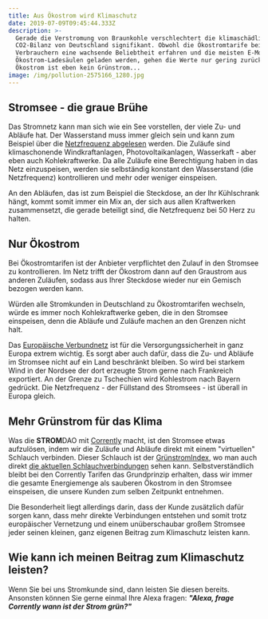```yaml
---
title: Aus Ökostrom wird Klimaschutz
date: 2019-07-09T09:45:44.333Z
description: >-
  Gerade die Verstromung von Braunkohle verschlechtert die klimaschädliche
  CO2-Bilanz von Deutschland signifikant. Obwohl die Ökostromtarife bei den
  Verbrauchern eine wachsende Beliebtheit erfahren und die meisten E-Mobile an
  Ökostrom-Ladesäulen geladen werden, gehen die Werte nur gering zurück. Warum?
  Ökostrom ist eben kein Grünstrom...
image: /img/pollution-2575166_1280.jpg
---
```

## Stromsee - die graue Brühe

Das Stromnetz kann man sich wie ein See vorstellen, der viele Zu- und Abläufe hat. Der Wasserstand muss immer gleich sein und kann zum Beispiel über die [Netzfrequenz abgelesen](http://www.netzfrequenz.info/) werden. Die Zuläufe sind klimaschonende Windkraftanlagen, Photovoltaikanlagen, Wasserkaft - aber eben auch Kohlekraftwerke. Da alle Zuläufe eine Berechtigung haben in das Netz einzuspeisen, werden sie selbständig konstant den Wasserstand (die Netzfrequenz) kontrollieren und mehr oder weniger einspeisen.  

An den Abläufen, das ist zum Beispiel die Steckdose, an der Ihr Kühlschrank hängt, kommt somit immer ein Mix an, der sich aus allen Kraftwerken zusammensetzt, die gerade beteiligt sind, die Netzfrequenz bei 50 Herz zu halten.

## Nur Ökostrom

Bei Ökostromtarifen ist der Anbieter verpflichtet den Zulauf in den Stromsee zu kontrollieren. Im Netz trifft der Ökostrom dann auf den Graustrom aus anderen Zuläufen, sodass aus Ihrer Steckdose wieder nur ein Gemisch bezogen werden kann.

Würden alle Stromkunden in Deutschland zu Ökostromtarifen wechseln, würde es immer noch Kohlekraftwerke geben, die in den Stromsee einspeisen, denn die Abläufe und Zuläufe machen an den Grenzen nicht halt. 

Das [Europäische Verbundnetz](https://www.entsoe.eu/) ist für die Versorgungssicherheit in ganz Europa extrem wichtig. Es sorgt aber auch dafür, dass die Zu- und Abläufe im Stromsee nicht auf ein Land beschränkt bleiben. So wird bei starkem Wind in der Nordsee der dort erzeugte Strom gerne nach Frankreich exportiert. An der Grenze zu Tschechien wird Kohlestrom nach Bayern gedrückt. Die Netzfrequenz - der Füllstand des Stromsees - ist überall in Europa gleich. 

## Mehr Grünstrom für das Klima

Was die **STROM**DAO mit [Corrently](https://www.corrently.de/) macht, ist den Stromsee etwas aufzulösen, indem wir die Zuläufe und Abläufe direkt mit einem "virtuellen" Schlauch verbinden. Dieser Schlauch ist der [GrünstromIndex](https://www.gruenstromindex.de/), wo man auch direkt [die aktuellen Schlauchverbindungen](https://gruenstromindex.de/dispatches.html) sehen kann. Selbstverständlich bleibt bei den Corrently Tarifen das Grundprinzip erhalten, dass wir immer die gesamte Energiemenge als sauberen Ökostrom in den Stromsee einspeisen, die unsere Kunden zum selben Zeitpunkt entnehmen. 

Die Besonderheit liegt allerdings darin, dass der Kunde zusätzlich dafür sorgen kann, dass mehr direkte Verbindungen entstehen und somit trotz europäischer Vernetzung und einem unüberschaubar großem Stromsee jeder seinen kleinen, ganz eigenen Beitrag zum Klimaschutz leisten kann.

## Wie kann ich meinen Beitrag zum Klimaschutz leisten?

Wenn Sie bei uns Stromkunde sind, dann leisten Sie diesen bereits. Ansonsten können Sie gerne einmal Ihre Alexa fragen: **_"Alexa, frage Corrently wann ist der Strom grün?"_**

